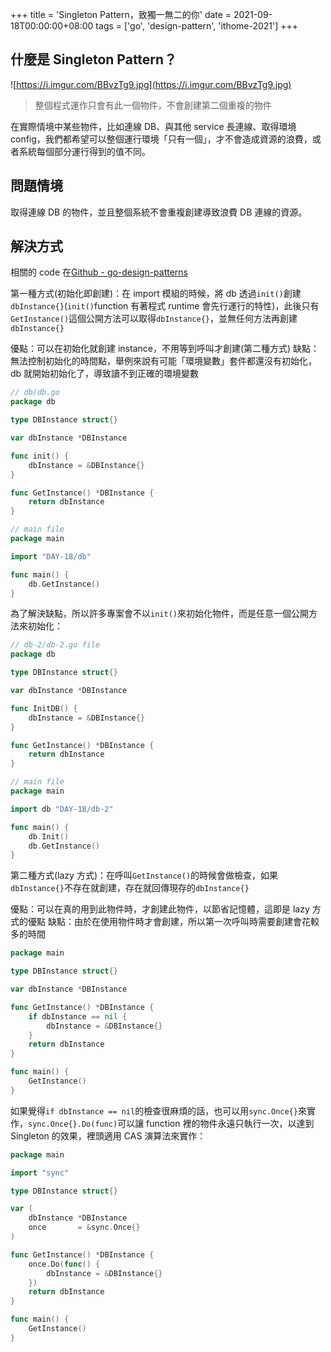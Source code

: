 +++
title = 'Singleton Pattern，致獨一無二的你'
date = 2021-09-18T00:00:00+08:00
tags = ['go', 'design-pattern', 'ithome-2021']
+++

## 什麼是 Singleton Pattern？

![https://i.imgur.com/BBvzTg9.jpg](https://i.imgur.com/BBvzTg9.jpg)

> 整個程式運作只會有此一個物件，不會創建第二個重複的物件
> 

在實際情境中某些物件，比如連線 DB、與其他 service 長連線、取得環境 config，我們都希望可以整個運行環境「只有一個」，才不會造成資源的浪費，或者系統每個部分運行得到的值不同。

## 問題情境

取得連線 DB 的物件，並且整個系統不會重複創建導致浪費 DB 連線的資源。

## 解決方式

相關的 code 在[Github - go-design-patterns](https://github.com/superj80820/go-design-patterns)

第一種方式(初始化即創建)：在 import 模組的時候，將 db 透過`init()`創建`dbInstance{}`(`init()`function 有著程式 runtime 會先行運行的特性)，此後只有`GetInstance()`這個公開方法可以取得`dbInstance{}`，並無任何方法再創建`dbInstance{}`

優點：可以在初始化就創建 instance，不用等到呼叫才創建(第二種方式)
缺點：無法控制初始化的時間點，舉例來說有可能「環境變數」套件都還沒有初始化，db
就開始初始化了，導致讀不到正確的環境變數

```go
// db/db.go
package db

type DBInstance struct{}

var dbInstance *DBInstance

func init() {
	dbInstance = &DBInstance{}
}

func GetInstance() *DBInstance {
	return dbInstance
}
```

```go
// main file
package main

import "DAY-18/db"

func main() {
	db.GetInstance()
}
```

為了解決缺點，所以許多專案會不以`init()`來初始化物件，而是任意一個公開方法來初始化：

```go
// db-2/db-2.go file
package db

type DBInstance struct{}

var dbInstance *DBInstance

func InitDB() {
	dbInstance = &DBInstance{}
}

func GetInstance() *DBInstance {
	return dbInstance
}
```

```go
// main file
package main

import db "DAY-18/db-2"

func main() {
	db.Init()
	db.GetInstance()
}
```

第二種方式(lazy 方式)：在呼叫`GetInstance()`的時候會做檢查，如果`dbInstance{}`不存在就創建，存在就回傳現存的`dbInstance{}`

優點：可以在真的用到此物件時，才創建此物件，以節省記憶體，這即是 lazy 方式的優點
缺點：由於在使用物件時才會創建，所以第一次呼叫時需要創建會花較多的時間

```go
package main

type DBInstance struct{}

var dbInstance *DBInstance

func GetInstance() *DBInstance {
	if dbInstance == nil {
		dbInstance = &DBInstance{}
	}
	return dbInstance
}

func main() {
	GetInstance()
}
```

如果覺得`if dbInstance == nil`的檢查很麻煩的話，也可以用`sync.Once{}`來實作，`sync.Once{}.Do(func)`可以讓 function 裡的物件永遠只執行一次，以達到 Singleton 的效果，裡頭適用 CAS 演算法來實作：

```go
package main

import "sync"

type DBInstance struct{}

var (
	dbInstance *DBInstance
	once       = &sync.Once{}
)

func GetInstance() *DBInstance {
	once.Do(func() {
		dbInstance = &DBInstance{}
	})
	return dbInstance
}

func main() {
	GetInstance()
}
```